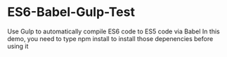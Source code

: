# ES6-Babel-Gulp-Test

Use Gulp to automatically compile ES6 code to ES5 code via Babel
In this demo, you need to type npm install to install those depenencies before using it


